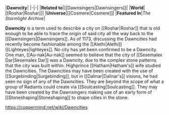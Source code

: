|**Dawncity**|
|-|-|
|**Related to**|[[Dawnsingers\|Dawnsingers]]|
|**World**|[[Roshar\|Roshar]]|
|**Universe**|[[Cosmere\|Cosmere]]|
|**Featured In**|*The Stormlight Archive*|

**Dawncity** is a term used to describe a city on [[Roshar\|Roshar]] that is old enough to be able to trace the origin of said city all the way back to the [[Dawnsingers\|Dawnsingers]].
As of 1173, discussing the Dawncities had recently become fashionable among the [[Alethi\|Alethi]] [[Lighteyes\|lighteyes]]. No city has yet been confirmed to be a Dawncity. One man, [[Au-nak\|Au-nak]] seemed to believe that the city of [[Sesemalex Dar\|Sesemalex Dar]] was a Dawncity, due to the complex stone patterns that the city was built within. Highprince [[Hatham\|Hatham's]] wife studied the Dawncities.
The Dawncities may have been created with the use of [[Surgebinding\|Surgebinding]], but in [[Dalinar\|Dalinar's]] visions, he had seen no sign of any of the Dawncities.
They are beyond the scope of what a group of Radiants could create via [[Soulcasting\|Soulcasting]]. They may have been created by the Dawnsingers making use of an early form of [[Stoneshaping\|Stoneshaping]] to shape cities in the stone.



https://coppermind.net/wiki/Dawncities